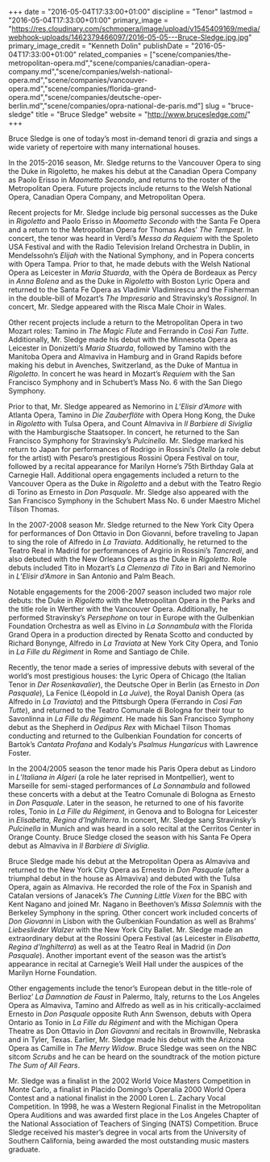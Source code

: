 +++
date = "2016-05-04T17:33:00+01:00"
discipline = "Tenor"
lastmod = "2016-05-04T17:33:00+01:00"
primary_image = "https://res.cloudinary.com/schmopera/image/upload/v1545409169/media/webhook-uploads/1462379466097/2016-05-05---Bruce-Sledge.jpg.jpg"
primary_image_credit = "Kenneth Dolin"
publishDate = "2016-05-04T17:33:00+01:00"
related_companies = ["scene/companies/the-metropolitan-opera.md","scene/companies/canadian-opera-company.md","scene/companies/welsh-national-opera.md","scene/companies/vancouver-opera.md","scene/companies/florida-grand-opera.md","scene/companies/deutsche-oper-berlin.md","scene/companies/opra-national-de-paris.md"]
slug = "bruce-sledge"
title = "Bruce Sledge"
website = "http://www.brucesledge.com/"
+++

Bruce Sledge is one of today’s most in-demand tenori di grazia and sings a wide variety of repertoire with many international houses.

In the 2015-2016 season, Mr. Sledge returns to the Vancouver Opera to sing the Duke in Rigoletto, he makes his debut at the Canadian Opera Company as Paolo Erisso in *Maometto Secondo*, and returns to the roster of the Metropolitan Opera. Future projects include returns to the Welsh National Opera, Canadian Opera Company, and Metropolitan Opera.

Recent projects for Mr. Sledge include big personal successes as the Duke in *Rigoletto* and Paolo Erisso in *Maometto Secondo* with the Santa Fe Opera and a return to the Metropolitan Opera for Thomas Ades’ *The Tempest*. In concert, the tenor was heard in Verdi’s *Messa da Requiem* with the Spoleto USA Festival and with the Radio Television Ireland Orchestra in Dublin, in Mendelssohn’s *Elijah* with the National Symphony, and in Popera concerts with Opera Tampa. Prior to that, he made debuts with the Welsh National Opera as Leicester in *Maria Stuarda*, with the Opéra de Bordeaux as Percy in *Anna Bolena* and as the Duke in *Rigoletto* with Boston Lyric Opera and returned to the Santa Fe Opera as Vladimir Vladimirescu and the Fisherman in the double-bill of Mozart’s *The Impresario* and Stravinsky’s *Rossignol*. In concert, Mr. Sledge appeared with the Risca Male Choir in Wales.

Other recent projects include a return to the Metropolitan Opera in two Mozart roles: Tamino in *The Magic Flute* and Ferrando in *Così Fan Tutte*. Additionally, Mr. Sledge made his debut with the Minnesota Opera as Leicester in Donizetti’s *Maria Stuarda*, followed by Tamino with the Manitoba Opera and Almaviva in Hamburg and in Grand Rapids before making his debut in Avenches, Switzerland, as the Duke of Mantua in *Rigoletto*. In concert he was heard in Mozart’s *Requiem* with the San Francisco Symphony and in Schubert’s Mass No. 6 with the San Diego Symphony.

Prior to that, Mr. Sledge appeared as Nemorino in *L’Elisir d’Amore* with Atlanta Opera, Tamino in *Die Zauberflöte* with Opera Hong Kong, the Duke in *Rigoletto* with Tulsa Opera, and Count Almaviva in *Il Barbiere di Siviglia* with the Hamburgische Staatsoper. In concert, he returned to the San Francisco Symphony for Stravinsky’s *Pulcinella*. Mr. Sledge marked his return to Japan for performances of Rodrigo in Rossini’s *Otello* (a role debut for the artist) with Pesaro’s prestigious Rossini Opera Festival on tour, followed by a recital appearance for Marilyn Horne’s 75th Birthday Gala at Carnegie Hall. Additional opera engagements included a return to the Vancouver Opera as the Duke in *Rigoletto* and a debut with the Teatro Regio di Torino as Ernesto in *Don Pasquale*. Mr. Sledge also appeared with the San Francisco Symphony in the Schubert Mass No. 6 under Maestro Michel Tilson Thomas.

In the 2007-2008 season Mr. Sledge returned to the New York City Opera for performances of Don Ottavio in Don Giovanni, before traveling to Japan to sing the role of Alfredo in *La Traviata*. Additionally, he returned to the Teatro Real in Madrid for performances of Argirio in Rossini’s *Tancredi*, and also debuted with the New Orleans Opera as the Duke in *Rigoletto*. Role debuts included Tito in Mozart’s *La Clemenza di Tito* in Bari and Nemorino in *L’Elisir d’Amore* in San Antonio and Palm Beach.

Notable engagements for the 2006-2007 season included two major role debuts: the Duke in *Rigoletto* with the Metropolitan Opera in the Parks and the title role in Werther with the Vancouver Opera. Additionally, he performed Stravinsky’s *Persephone* on tour in Europe with the Gulbenkian Foundation Orchestra as well as Elvino in *La Sonnambula* with the Florida Grand Opera in a production directed by Renata Scotto and conducted by Richard Bonynge, Alfredo in *La Traviata* at New York City Opera, and Tonio in *La Fille du Régiment* in Rome and Santiago de Chile.

Recently, the tenor made a series of impressive debuts with several of the world’s most prestigious houses: the Lyric Opera of Chicago (the Italian Tenor in *Der Rosenkavalier*), the Deutsche Oper in Berlin (as Ernesto in *Don Pasquale*), La Fenice (Léopold in *La Juive*), the Royal Danish Opera (as Alfredo in *La Traviata*) and the Pittsburgh Opera (Ferrando in *Così Fan Tutte*), and returned to the Teatro Comunale di Bologna for their tour to Savonlinna in *La Fille du Régiment*. He made his San Francisco Symphony debut as the Shepherd in *Oedipus Rex* with Michael Tilson Thomas conducting and returned to the Gulbenkian Foundation for concerts of Bartok’s *Cantata Profana* and Kodaly’s *Psalmus Hungaricus* with Lawrence Foster.

In the 2004/2005 season the tenor made his Paris Opera debut as Lindoro in *L’Italiana in Algeri* (a role he later reprised in Montpellier), went to Marseille for semi-staged performances of *La Sonnambula* and followed these concerts with a debut at the Teatro Comunale di Bologna as Ernesto in *Don Pasquale*. Later in the season, he returned to one of his favorite roles, Tonio in *La Fille du Régiment*, in Genova and to Bologna for Leicester in *Elisabetta, Regina d’Inghilterra*. In concert, Mr. Sledge sang Stravinsky’s *Pulcinella* in Munich and was heard in a solo recital at the Cerritos Center in Orange County. Bruce Sledge closed the season with his Santa Fe Opera debut as Almaviva in *Il Barbiere di Siviglia*.

Bruce Sledge made his debut at the Metropolitan Opera as Almaviva and returned to the New York City Opera as Ernesto in *Don Pasquale* (after a triumphal debut in the house as Almaviva) and debuted with the Tulsa Opera, again as Almaviva. He recorded the role of the Fox in Spanish and Catalan versions of Janacek’s *The Cunning Little Vixen* for the BBC with Kent Nagano and joined Mr. Nagano in Beethoven’s *Missa Solemnis* with the Berkeley Symphony in the spring. Other concert work included concerts of *Don Giovanni* in Lisbon with the Gulbenkian Foundation as well as Brahms’ *Liebeslieder Walzer* with the New York City Ballet. Mr. Sledge made an extraordinary debut at the Rossini Opera Festival (as Leicester in *Elisabetta, Regina d’Inghilterra*) as well as at the Teatro Real in Madrid (in *Don Pasquale*). Another important event of the season was the artist’s appearance in recital at Carnegie’s Weill Hall under the auspices of the Marilyn Horne Foundation.

Other engagements include the tenor’s European debut in the title-role of Berlioz’ *La Damnation de Faust* in Palermo, Italy, returns to the Los Angeles Opera as Almaviva, Tamino and Alfredo as well as in his critically-acclaimed Ernesto in *Don Pasquale* opposite Ruth Ann Swenson, debuts with Opera Ontario as Tonio in *La Fille du Régiment* and with the Michigan Opera Theatre as Don Ottavio in *Don Giovanni* and recitals in Brownville, Nebraska and in Tyler, Texas. Earlier, Mr. Sledge made his debut with the Arizona Opera as Camille in *The Merry Widow*. Bruce Sledge was seen on the NBC sitcom *Scrubs* and he can be heard on the soundtrack of the motion picture *The Sum of All Fears*.

Mr. Sledge was a finalist in the 2002 World Voice Masters Competition in Monte Carlo, a finalist in Placido Domingo’s Operalia 2000 World Opera Contest and a national finalist in the 2000 Loren L. Zachary Vocal Competition. In 1998, he was a Western Regional Finalist in the Metropolitan Opera Auditions and was awarded first place in the Los Angeles Chapter of the National Association of Teachers of Singing (NATS) Competition. Bruce Sledge received his master’s degree in vocal arts from the University of Southern California, being awarded the most outstanding music masters graduate.
